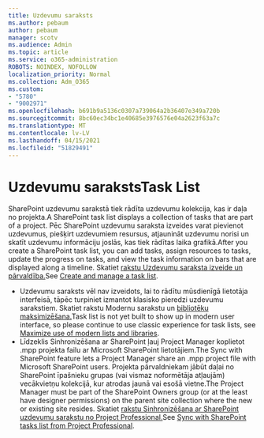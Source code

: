 ```yaml
---
title: Uzdevumu saraksts
ms.author: pebaum
author: pebaum
manager: scotv
ms.audience: Admin
ms.topic: article
ms.service: o365-administration
ROBOTS: NOINDEX, NOFOLLOW
localization_priority: Normal
ms.collection: Adm_O365
ms.custom:
- "5780"
- "9002971"
ms.openlocfilehash: b691b9a5136c0307a739064a2b36407e349a720b
ms.sourcegitcommit: 8bc60ec34bc1e40685e3976576e04a2623f63a7c
ms.translationtype: MT
ms.contentlocale: lv-LV
ms.lasthandoff: 04/15/2021
ms.locfileid: "51829491"
---
```

# <a name="task-list"></a><span data-ttu-id="446a2-102">Uzdevumu saraksts</span><span class="sxs-lookup"><span data-stu-id="446a2-102">Task List</span></span>

<span data-ttu-id="446a2-103">SharePoint uzdevumu sarakstā tiek rādīta uzdevumu kolekcija, kas ir daļa no projekta.</span><span class="sxs-lookup"><span data-stu-id="446a2-103">A SharePoint task list displays a collection of tasks that are part of a project.</span></span> <span data-ttu-id="446a2-104">Pēc SharePoint uzdevumu saraksta izveides varat pievienot uzdevumus, piešķirt uzdevumiem resursus, atjaunināt uzdevumu norisi un skatīt uzdevumu informāciju joslās, kas tiek rādītas laika grafikā.</span><span class="sxs-lookup"><span data-stu-id="446a2-104">After you create a SharePoint task list, you can add tasks, assign resources to tasks, update the progress on tasks, and view the task information on bars that are displayed along a timeline.</span></span> <span data-ttu-id="446a2-105">Skatiet [rakstu Uzdevumu saraksta izveide un pārvaldība.](https://support.microsoft.com/office/466ad207-46fd-4c77-9af1-41bc23cec21a)</span><span class="sxs-lookup"><span data-stu-id="446a2-105">See [Create and manage a task list](https://support.microsoft.com/office/466ad207-46fd-4c77-9af1-41bc23cec21a).</span></span>  

-   <span data-ttu-id="446a2-106">Uzdevumu saraksts vēl nav izveidots, lai to rādītu mūsdienīgā lietotāja interfeisā, tāpēc turpiniet izmantot klasisko pieredzi uzdevumu sarakstiem. Skatiet rakstu Modernu sarakstu un [bibliotēku maksimizēšana.](https://docs.microsoft.com/sharepoint/dev/transform/modernize-userinterface-lists-and-libraries)</span><span class="sxs-lookup"><span data-stu-id="446a2-106">Task list is not yet built to show up in modern user interface, so please continue to use classic experience for task lists, see [Maximize use of modern lists and libraries](https://docs.microsoft.com/sharepoint/dev/transform/modernize-userinterface-lists-and-libraries).</span></span>
-   <span data-ttu-id="446a2-107">Līdzeklis Sinhronizēšana ar SharePoint ļauj Project Manager koplietot .mpp projekta failu ar Microsoft SharePoint lietotājiem.</span><span class="sxs-lookup"><span data-stu-id="446a2-107">The Sync with SharePoint feature lets a Project Manager share an .mpp project file with Microsoft SharePoint users.</span></span> <span data-ttu-id="446a2-108">Projekta pārvaldniekam jābūt daļai no SharePoint īpašnieku grupas (vai vismaz noformētāja atļaujām) vecākvietņu kolekcijā, kur atrodas jaunā vai esošā vietne.</span><span class="sxs-lookup"><span data-stu-id="446a2-108">The Project Manager must be part of the SharePoint Owners group (or at the least have designer permissions) on the parent site collection where the new or existing site resides.</span></span> <span data-ttu-id="446a2-109">Skatiet [rakstu Sinhronizēšana ar SharePoint uzdevumu sarakstu no Project Professional.](https://docs.microsoft.com/office/troubleshoot/project/sync-with-tasks-from-project)</span><span class="sxs-lookup"><span data-stu-id="446a2-109">See [Sync with SharePoint tasks list from Project Professional](https://docs.microsoft.com/office/troubleshoot/project/sync-with-tasks-from-project).</span></span>
